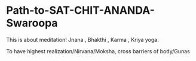 # Path-to-SAT-CHIT-ANANDA-Swaroopa
This is about meditation! Jnana , Bhakthi , Karma , Kriya yoga.

To have highest realization/Nirvana/Moksha, cross barriers of body/Gunas
